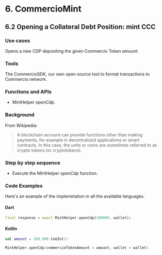 # 6. CommercioMint

## 6.2 Opening a Collateral Debt Position: mint CCC

### Use cases
Opens a new CDP depositing the given Commercio Token _amount_.

### Tools
The CommercioSDK, our own open source tool to format transactions to Commercio.network.

### Functions and APIs
- MintHelper _openCdp_.

###  Background
From Wikipedia:
> A blockchain account can provide functions other than making payments, for example in decentralized applications or smart contracts. In this case, the units or coins are sometimes referred to as crypto tokens (or cryptotokens). 

### Step by step sequence
- Execute the MintHelper _openCdp_ function.

### Code Examples
Here's an example of the implemetation in all the available languages.

#### Dart
```dart
final response = await MintHelper.openCdp(100000, wallet);
```

#### Kotlin
```kotlin
val amount = 100_000.toUInt()

MintHelper.openCdp(commercioTokenAmount = amount, wallet = wallet)
```